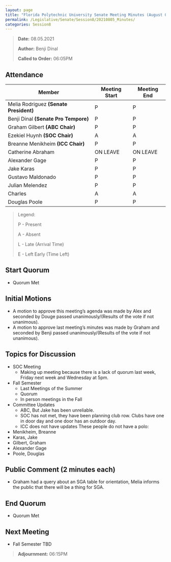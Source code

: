 ```yaml
---
layout: page
title: "Florida Polytechnic University Senate Meeting Minutes (August 05, 2021)"
permalink: /Legislative/Senate/Session8/20210805_Minutes/
categories: Session8
---
```


> **Date:** 08.05.2021
>
> **Author:** Benji Dinal
>
> **Called to Order:** 06:05PM

## Attendance

| Member                                 | Meeting Start | Meeting End |
| -------------------------------------- | ------------- | ----------- |
| Melia Rodriguez **(Senate President)** | P             | P           |
| Benji Dinal **(Senate Pro Tempore)**   | P             | P           |
| Graham Gilbert **(ABC Chair)**         | P             | P           |
| Ezekiel Huynh **(SOC Chair)**          | A             | A           |
| Breanne Menikheim **(ICC Chair)**      | P             | P           |
| Catherine Abraham                      | ON LEAVE      | ON LEAVE    |
| Alexander Gage                         | P             | P           |
| Jake Karas                             | P             | P           |
| Gustavo Maldonado                      | P             | P           |
| Julian Melendez                        | P             | P           |
| Charles                                | A             | A           |
| Douglas Poole                          | P             | P           |

> Legend:
>
> P - Present
>
> A - Absent
>
> L - Late (Arrival Time)
>
> E - Left Early (Time Left)

## Start Quorum
- Quorum Met

## Initial Motions
- A motion to approve this meeting’s agenda was made by Alex and seconded by Douge passed unanimously/(Results of the vote if not unanimous). 
- A motion to approve last meeting’s minutes was made by Graham and seconded by Benji passed unanimously/(Results of the vote if not unanimous).  

## Topics for Discussion
- SOC Meeting 
  - Making up meeting because there is a lack of quorum last week, Friday next week  and Wednesday at 5pm. 
- Fall Semester 
  - Last Meetings of the Summer 
  - Quorum 
  - In person meetings in the Fall 
- Committee Updates 
  - ABC, But Jake has been unreliable. 
  - SOC has not met, they have been planning club row. Clubs have one in door day and one door has an outdoor day. 
  - ICC does not have updates 
These people do not have a polo: 
- Menikheim, Breanne
- Karas, Jake
- Gilbert, Graham
- Alexander Gage
- Poole, Douglas

## Public Comment (2 minutes each)
- Graham had a query about an SGA table for orientation, Melia informs the public that there will be a thing for SGA. 

## End Quorum
- Quorum Met

## Next Meeting
- Fall Semester TBD

> **Adjournment:** 06:15PM
